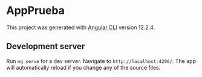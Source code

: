 # AppPrueba

This project was generated with [Angular CLI](https://github.com/angular/angular-cli) version 12.2.4.

## Development server

Run `ng serve` for a dev server. Navigate to `http://localhost:4200/`. The app will automatically reload if you change any of the source files.


##